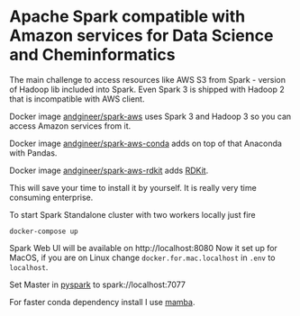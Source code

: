 # Apache Spark compatible with Amazon services for Data Science and Cheminformatics 

The main challenge to access resources like AWS S3 from Spark - version of Hadoop lib included into Spark.
Even Spark 3 is shipped with Hadoop 2 that is incompatible with AWS client.

Docker image [andgineer/spark-aws](https://hub.docker.com/repository/docker/andgineer/spark-aws) 
uses Spark 3 and Hadoop 3 so you can access Amazon services from it.

Docker image [andgineer/spark-aws-conda](https://hub.docker.com/repository/docker/andgineer/spark-aws-conda) 
adds on top of that Anaconda with Pandas.

Docker image [andgineer/spark-aws-rdkit](https://hub.docker.com/repository/docker/andgineer/spark-aws-rdkit) 
adds [RDKit](https://www.rdkit.org).

This will save your time to install it by yourself. It is really very time consuming enterprise.

To start Spark Standalone cluster with two workers locally just fire

    docker-compose up
    
Spark Web UI will be available on http://localhost:8080
Now it set up for MacOS, if you are on Linux change `docker.for.mac.localhost` in `.env` to `localhost`.

Set Master in [pyspark](https://realpython.com/pyspark-intro/) to spark://localhost:7077

For faster conda dependency install I use [mamba](https://github.com/mamba-org/mamba).
